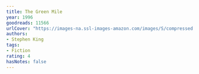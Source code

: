 ```yaml
---
title: The Green Mile
year: 1996
goodreads: 11566
urlCover: "https://images-na.ssl-images-amazon.com/images/S/compressed.photo.goodreads.com/books/1373903563i/11566.jpg"
authors:
- Stephen King
tags:
- Fiction
rating: 4
hasNotes: false
---
```

